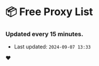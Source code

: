 # :package: Free Proxy List
### Updated every 15 minutes.

- Last updated: `2024-09-07 13:33`

:heart:
